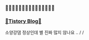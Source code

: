### 🍇🍇🍇🍇🍇🍇🍇🍇🍇🍇🍒🍒🍒🍒🍒  
### [🍒Tistory Blog🍒](https://dinae.tistory.com/)



<!--
![KakaoTalk_20240413_133338645](https://github.com/castberry10/castberry10/assets/25453543/2eb6daf7-2d60-49ee-aaf3-9459dad09639)
-->
<!--
<img src="https://github.com/castberry10/castberry10/assets/25453543/66d4f019-0dd5-4d85-868a-4ebe09e5149e" width="800"/>
-->

  
소양강댐 정상인데 별 진짜 많지 않나요 .. / /
<!--

**castberry10/castberry10** is a ✨ _special_ ✨ repository because its `README.md` (this file) appears on your GitHub profile.

Here are some ideas to get you started:

- 🔭 I’m currently working on ...
- 🌱 I’m currently learning ...
- 👯 I’m looking to collaborate on ...
- 🤔 I’m looking for help with ...
- 💬 Ask me about ...
- 📫 How to reach me: ...
- 😄 Pronouns: ...
- ⚡ Fun fact: ...
-->
